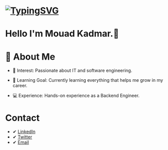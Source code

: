 # [![TypingSVG](https://readme-typing-svg.demolab.com?lines=Hey!+You+Are+Welcome+To+My+Profile;My+Name+Is+MOUAD;I+Am+Passionate+About+Coding;I+Learn+By+Doing)](https://git.io/typing-svg)


# Hello I'm Mouad Kadmar.👋


# 👤 About Me

- 👀 Interest: Passionate about IT and software engineering.

- 🌱 Learning Goal: Currently learning everything that helps me grow in my career.

- 💻 Experience: Hands-on experience as a Backend Engineer.



# Contact 
* ✔ [LinkedIn](https://www.linkedin.com/in/kadmar-mouad-835b16280/)
* ✔ [Twitter](https://twitter.com/MouadM1031)
* ✔ [Email](kadmarmouad8@gmail.com)



